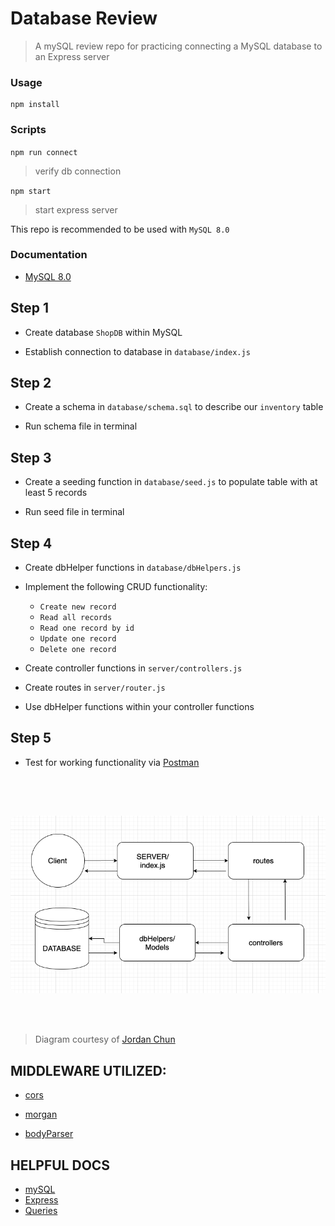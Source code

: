 #  Database Review

> A mySQL review repo for practicing connecting a MySQL database to an Express server

###  Usage

```
npm install
```
###  Scripts

`
npm run connect
`
> verify db connection

`npm start`
> start express server

This repo is recommended to be used with `MySQL 8.0`

###  Documentation

*  [MySQL 8.0](https://dev.mysql.com/doc/refman/8.0/en/)



##  Step 1

* Create database `ShopDB` within MySQL

* Establish connection to database in `database/index.js`


##  Step 2

* Create a schema in `database/schema.sql` to describe our `inventory` table

* Run schema file in terminal


##  Step 3

* Create a seeding function in `database/seed.js` to populate table with at least 5 records

* Run seed file in terminal


##  Step 4

* Create dbHelper functions in `database/dbHelpers.js`

- Implement the following CRUD functionality:

  - `Create new record`
  - `Read all records `
  - `Read one record by id`
  - `Update one record`
  - `Delete one record`

* Create controller functions in `server/controllers.js`

* Create routes in `server/router.js`

* Use dbHelper functions within your controller functions


##  Step 5

* Test for working functionality via [Postman](https://www.postman.com/)

##

<br/><br/>

<img  style="border-radius: 10px"  src="./Overview.png">

<br/><br/>

> Diagram courtesy of [Jordan Chun](https://github.com/jchun765)



##  MIDDLEWARE UTILIZED:

*  [cors](https://www.npmjs.com/package/cors)

*  [morgan](https://www.npmjs.com/package/morgan)

*  [bodyParser](https://www.npmjs.com/package/body-parser)



##  HELPFUL DOCS

*  [mySQL](https://www.npmjs.com/package/mysql)
*  [Express](https://expressjs.com/)
*  [Queries](http://www.cheat-sheets.org/sites/sql.su/#data_manipulation)